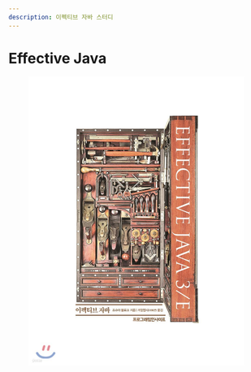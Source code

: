 ```yaml
---
description: 이펙티브 자바 스터디
---
```


# Effective Java

<figure><img src="../../.gitbook/assets/image (4) (1).png" alt=""><figcaption></figcaption></figure>
